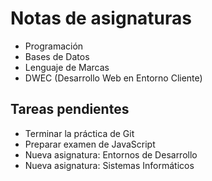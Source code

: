 # Notas de asignaturas
- Programación
- Bases de Datos
- Lenguaje de Marcas
- DWEC (Desarrollo Web en Entorno Cliente)
## Tareas pendientes
- Terminar la práctica de Git
- Preparar examen de JavaScript
- Nueva asignatura: Entornos de Desarrollo
- Nueva asignatura: Sistemas Informáticos
